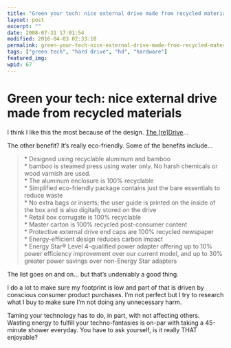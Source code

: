 ```yaml
---
title: "Green your tech: nice external drive made from recycled materials"
layout: post
excerpt: ""
date: 2008-07-31 17:01:54
modified: 2016-04-03 02:33:18
permalink: green-your-tech-nice-external-drive-made-from-recycled-materials/index.html
tags: ["green tech", "hard drive", "hd", "hardware"]
featured_img: 
wpid: 67
---
```


# Green your tech: nice external drive made from recycled materials

I think I like this the most because of the design. [The \[re\]Drive](http://www.cnet.com/products/simpletech-re-drive/)…

The other benefit? It’s really eco-friendly. Some of the benefits include…

> \* Designed using recyclable aluminum and bamboo  
> \* bamboo is steamed press using water only. No harsh chemicals or wood varnish are used.  
> \* The aluminum enclosure is 100% recyclable  
> \* Simplified eco-friendly package contains just the bare essentials to reduce waste  
> \* No extra bags or inserts; the user guide is printed on the inside of the box and is also digitally stored on the drive  
> \* Retail box corrugate is 100% recyclable  
> \* Master carton is 100% recycled post-consumer content  
> \* Protective external drive end caps are 100% recycled newspaper  
> \* Energy-efficient design reduces carbon impact  
> \* Energy Star® Level 4-qualified power adapter offering up to 10% power efficiency improvement over our current model, and up to 30% greater power savings over non-Energy Star adapters

The list goes on and on… but that’s undeniably a good thing.

I do a lot to make sure my footprint is low and part of that is driven by conscious consumer product purchases. I’m not perfect but I try to research what I buy to make sure I’m not doing any unnecessary harm.

Taming your technology has to do, in part, with not affecting others. Wasting energy to fulfill your techno-fantasies is on-par with taking a 45-minute shower everyday. You have to ask yourself, is it really THAT enjoyable?